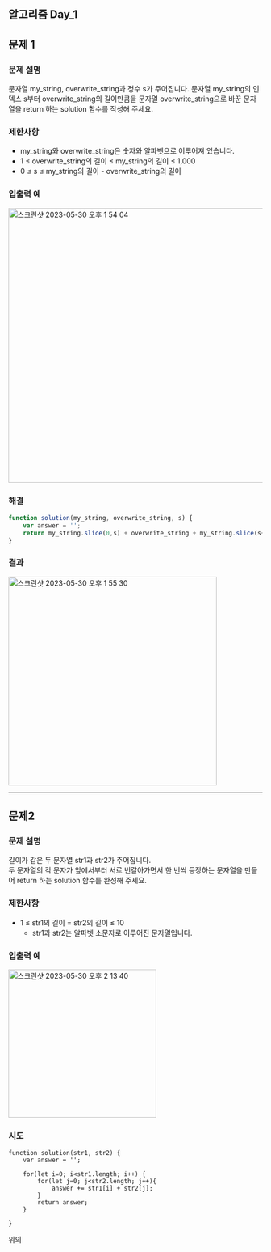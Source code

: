 ## 알고리즘 Day_1 

## 문제 1
### 문제 설명  
문자열 my_string, overwrite_string과 정수 s가 주어집니다. 문자열 my_string의 인덱스 s부터 overwrite_string의 길이만큼을 문자열 overwrite_string으로 바꾼 문자열을 return 하는 solution 함수를 작성해 주세요.  

### 제한사항
- my_string와 overwrite_string은 숫자와 알파벳으로 이루어져 있습니다.  
- 1 ≤ overwrite_string의 길이 ≤ my_string의 길이 ≤ 1,000  
- 0 ≤ s ≤ my_string의 길이 - overwrite_string의 길이  

### 입출력 예  
<img width="543" alt="스크린샷 2023-05-30 오후 1 54 04" src="https://github.com/EUN-HA-CHOI/HTML-CSS-JS-Study/assets/97012561/3be35a30-bcb8-446b-8032-1d3e44fde9b4">

### 해결  
```javascript
function solution(my_string, overwrite_string, s) {
    var answer = '';
    return my_string.slice(0,s) + overwrite_string + my_string.slice(s+overwrite_string.length);
}
```

### 결과  
<img width="413" alt="스크린샷 2023-05-30 오후 1 55 30" src="https://github.com/EUN-HA-CHOI/HTML-CSS-JS-Study/assets/97012561/57c600ab-7375-4898-aad0-6f54c83017da">

<hr> 

## 문제2   
### 문제 설명
길이가 같은 두 문자열 str1과 str2가 주어집니다.  
두 문자열의 각 문자가 앞에서부터 서로 번갈아가면서 한 번씩 등장하는 문자열을 만들어 return 하는 solution 함수를 완성해 주세요.


### 제한사항
- 1 ≤ str1의 길이 = str2의 길이 ≤ 10
  - str1과 str2는 알파벳 소문자로 이루어진 문자열입니다.

### 입출력 예  
<img width="293" alt="스크린샷 2023-05-30 오후 2 13 40" src="https://github.com/EUN-HA-CHOI/HTML-CSS-JS-Study/assets/97012561/a36e24ec-530c-4d25-880c-d559340d080d">


### 시도  
```
function solution(str1, str2) {
    var answer = '';
   
    for(let i=0; i<str1.length; i++) {
        for(let j=0; j<str2.length; j++){
            answer += str1[i] + str2[j];
        }
        return answer;
    }
     
}
```

위의 
